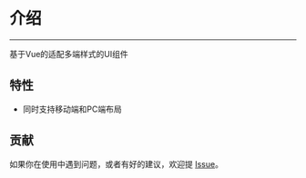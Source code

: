 # 介绍
<!-- {.md} -->

----
<!-- {.md} -->

基于Vue的适配多端样式的UI组件
<!-- {.md} -->

## 特性
<!-- {.md} -->

-  同时支持移动端和PC端布局


## 贡献
<!-- {.md} -->

如果你在使用中遇到问题，或者有好的建议，欢迎提<!-- {.md} --> [Issue]()。<!-- {.md} -->
